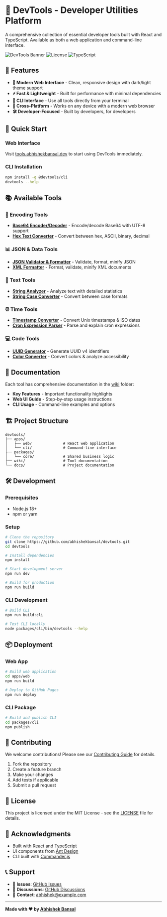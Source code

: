 # 🔧 DevTools - Developer Utilities Platform

A comprehensive collection of essential developer tools built with React and TypeScript. Available as both a web application and command-line interface.

![DevTools Banner](https://img.shields.io/badge/DevTools-Developer%20Utilities-blue?style=for-the-badge)
![License](https://img.shields.io/badge/License-MIT-green.svg)
![TypeScript](https://img.shields.io/badge/TypeScript-Ready-blue.svg)

## 🌟 Features

- **🎨 Modern Web Interface** - Clean, responsive design with dark/light theme support
- **⚡ Fast & Lightweight** - Built for performance with minimal dependencies
- **🔧 CLI Interface** - Use all tools directly from your terminal
- **📱 Cross-Platform** - Works on any device with a modern web browser
- **🛠️ Developer-Focused** - Built by developers, for developers

## 🚀 Quick Start

### Web Interface
Visit [tools.abhishekbansal.dev](https://tools.abhishekbansal.dev) to start using DevTools immediately.

### CLI Installation
```bash
npm install -g @devtools/cli
devtools --help
```

## 📚 Available Tools

### 🔐 Encoding Tools
- **[Base64 Encoder/Decoder](wiki/Base64-Encoder-Decoder.md)** - Encode/decode Base64 with UTF-8 support
- **[Hex Text Converter](wiki/Hex-Text-Converter.md)** - Convert between hex, ASCII, binary, decimal

### 📊 JSON & Data Tools
- **[JSON Validator & Formatter](wiki/JSON-Validator-Formatter.md)** - Validate, format, minify JSON
- **[XML Formatter](wiki/XML-Formatter.md)** - Format, validate, minify XML documents

### 📝 Text Tools
- **[String Analyzer](wiki/String-Analyzer.md)** - Analyze text with detailed statistics
- **[String Case Converter](wiki/String-Case-Converter.md)** - Convert between case formats

### ⏰ Time Tools
- **[Timestamp Converter](wiki/Timestamp-Converter.md)** - Convert Unix timestamps & ISO dates
- **[Cron Expression Parser](wiki/Cron-Expression-Parser.md)** - Parse and explain cron expressions

### 💻 Code Tools
- **[UUID Generator](wiki/UUID-Generator.md)** - Generate UUID v4 identifiers
- **[Color Converter](wiki/Color-Converter.md)** - Convert colors & analyze accessibility

## 📖 Documentation

Each tool has comprehensive documentation in the [wiki](wiki/) folder:

- **Key Features** - Important functionality highlights
- **Web UI Guide** - Step-by-step usage instructions
- **CLI Usage** - Command-line examples and options

## 🏗️ Project Structure

```
devtools/
├── apps/
│   ├── web/              # React web application
│   └── cli/              # Command-line interface
├── packages/
│   └── core/             # Shared business logic
├── wiki/                 # Tool documentation
└── docs/                 # Project documentation
```

## 🛠️ Development

### Prerequisites
- Node.js 18+
- npm or yarn

### Setup
```bash
# Clone the repository
git clone https://github.com/abhishekbansal/devtools.git
cd devtools

# Install dependencies
npm install

# Start development server
npm run dev

# Build for production
npm run build
```

### CLI Development
```bash
# Build CLI
npm run build:cli

# Test CLI locally
node packages/cli/bin/devtools --help
```

## 📦 Deployment

### Web App
```bash
# Build web application
cd apps/web
npm run build

# Deploy to GitHub Pages
npm run deploy
```

### CLI Package
```bash
# Build and publish CLI
cd packages/cli
npm publish
```

## 🤝 Contributing

We welcome contributions! Please see our [Contributing Guide](CONTRIBUTING.md) for details.

1. Fork the repository
2. Create a feature branch
3. Make your changes
4. Add tests if applicable
5. Submit a pull request

## 📄 License

This project is licensed under the MIT License - see the [LICENSE](LICENSE.MD) file for details.

## 🙏 Acknowledgments

- Built with [React](https://reactjs.org/) and [TypeScript](https://www.typescriptlang.org/)
- UI components from [Ant Design](https://ant.design/)
- CLI built with [Commander.js](https://github.com/tj/commander.js)

## 📞 Support

- 🐛 **Issues**: [GitHub Issues](https://github.com/abhishekbansal/devtools/issues)
- 💬 **Discussions**: [GitHub Discussions](https://github.com/abhishekbansal/devtools/discussions)
- 📧 **Contact**: [abhishek@example.com](mailto:abhishek@example.com)

---

**Made with ❤️ by [Abhishek Bansal](https://github.com/abhishekbansal)**
